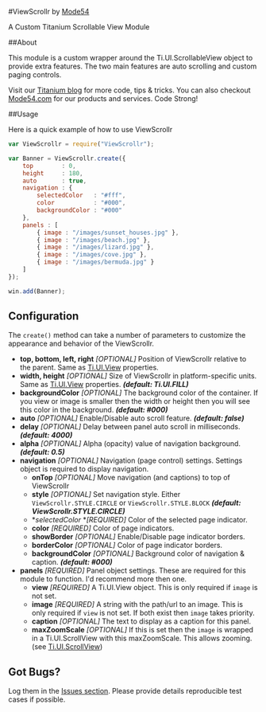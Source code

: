 #ViewScrollr by [Mode54](http://m54.co/home)

A Custom Titanium Scrollable View Module

##About

This module is a custom wrapper around the Ti.UI.ScrollableView object to provide extra features. The two main features are auto scrolling and custom paging controls.

Visit our [Titanium blog](http://TiHelp.me) for more code, tips & tricks. You can also checkout [Mode54.com](http://m54.co/home) for our products and services. Code Strong!

##Usage

Here is a quick example of how to use ViewScrollr

```javascript
var ViewScrollr = require("ViewScrollr");

var Banner = ViewScrollr.create({
	top        : 0,
	height     : 180,
	auto       : true,
	navigation : {
		selectedColor   : "#fff",
		color           : "#000",
		backgroundColor : "#000"
	},
	panels : [
		{ image : "/images/sunset_houses.jpg" },
		{ image : "/images/beach.jpg" },
		{ image : "/images/lizard.jpg" },
		{ image : "/images/cove.jpg" },
		{ image : "/images/bermuda.jpg" }
	]
});

win.add(Banner);
```
## Configuration

The `create()` method can take a number of parameters to customize the appearance and behavior of the ViewScrollr.

* **top, bottom, left, right** _[OPTIONAL]_ Position of ViewScrollr relative to the parent. Same as [Ti.UI.View](http://docs.appcelerator.com/titanium/latest/#!/api/Titanium.UI.View) properties.
* **width, height** _[OPTIONAL]_ Size of ViewScrollr in platform-specific units. Same as [Ti.UI.View](http://docs.appcelerator.com/titanium/latest/#!/api/Titanium.UI.View) properties. **_(default: Ti.UI.FILL)_**
* **backgroundColor** _[OPTIONAL]_ The background color of the container. If you view or image is smaller then the width or height then you will see this color in the background. **_(default: #000)_**
* **auto** _[OPTIONAL]_ Enable/Disable auto scroll feature. **_(default: false)_**
* **delay** _[OPTIONAL]_ Delay between panel auto scroll in milliseconds. **_(default: 4000)_**
* **alpha** _[OPTIONAL]_ Alpha (opacity) value of navigation background. **_(default: 0.5)_**
* **navigation** _[OPTIONAL]_ Navigation (page control) settings. Settings object is required to display navigation.
	* **onTop** _[OPTIONAL]_ Move navigation (and captions) to top of ViewScrollr
	* **style** _[OPTIONAL]_ Set navigation style. Either `ViewScrollr.STYLE.CIRCLE` or `ViewScrollr.STYLE.BLOCK` **_(default: ViewScrollr.STYLE.CIRCLE)_**
	* **selectedColor* *_[REQUIRED]_ Color of the selected page indicator.
	* **color** _[REQUIRED]_ Color of page indicators.
	* **showBorder** _[OPTIONAL]_ Enable/Disable page indicator borders.
	* **borderColor** _[OPTIONAL]_ Color of page indicator borders.
	* **backgroundColor** _[OPTIONAL]_ Background color of navigation & caption. **_(default: #000)_**
* **panels** _[REQUIRED]_ Panel object settings. These are required for this module to function. I'd recommend more then one.
	* **view** _[REQUIRED]_ A Ti.UI.View object. This is only required if `image` is not set.
	* **image** _[REQUIRED]_ A string with the path/url to an image. This is only required if `view` is not set. If both exist then `image` takes priority.
	* **caption** _[OPTIONAL]_ The text to display as a caption for this panel.
	* **maxZoomScale** _[OPTIONAL]_ If this is set then the `image` is wrapped in a Ti.UI.ScrollView with this maxZoomScale. This allows zooming. (see [Ti.UI.ScrollView](http://docs.appcelerator.com/titanium/latest/#!/api/Titanium.UI.ScrollView-property-maxZoomScale))



## Got Bugs?

Log them in the [Issues section](https://github.com/Mode54/ViewScrollr/issues). Please provide details reproducible test cases if possible.
